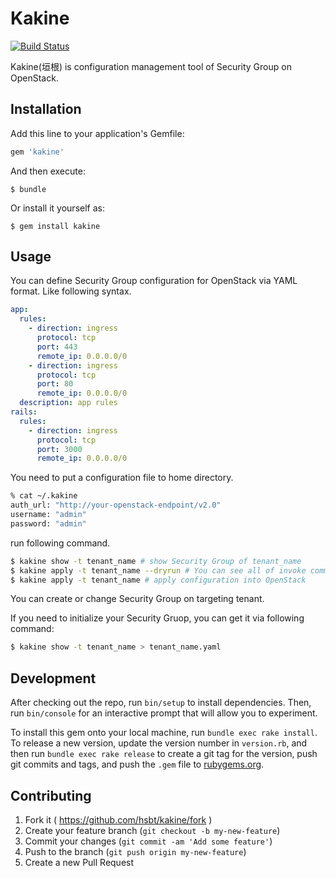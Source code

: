 # Kakine

[![Build Status](https://travis-ci.org/yaocloud/kakine.svg?branch=master)](https://travis-ci.org/yaocloud/kakine)

Kakine(垣根) is configuration management tool of Security Group on OpenStack.

## Installation

Add this line to your application's Gemfile:

```ruby
gem 'kakine'
```

And then execute:

    $ bundle

Or install it yourself as:

    $ gem install kakine

## Usage

You can define Security Group configuration for OpenStack via YAML format. Like following syntax.

```yaml
app:
  rules:
    - direction: ingress
      protocol: tcp
      port: 443
      remote_ip: 0.0.0.0/0
    - direction: ingress
      protocol: tcp
      port: 80
      remote_ip: 0.0.0.0/0
  description: app rules
rails:
  rules:
    - direction: ingress
      protocol: tcp
      port: 3000
      remote_ip: 0.0.0.0/0
```

You need to put a configuration file to home directory.

```sh
% cat ~/.kakine
auth_url: "http://your-openstack-endpoint/v2.0"
username: "admin"
password: "admin"
```

run following command.

```sh
$ kakine show -t tenant_name # show Security Group of tenant_name
$ kakine apply -t tenant_name --dryrun # You can see all of invoke commands(dryrun)
$ kakine apply -t tenant_name # apply configuration into OpenStack
```

You can create or change Security Group on targeting tenant.

If you need to initialize your Security Gruop, you can get it via following command:

```sh
$ kakine show -t tenant_name > tenant_name.yaml
```

## Development

After checking out the repo, run `bin/setup` to install dependencies. Then, run `bin/console` for an interactive prompt that will allow you to experiment.

To install this gem onto your local machine, run `bundle exec rake install`. To release a new version, update the version number in `version.rb`, and then run `bundle exec rake release` to create a git tag for the version, push git commits and tags, and push the `.gem` file to [rubygems.org](https://rubygems.org).

## Contributing

1. Fork it ( https://github.com/hsbt/kakine/fork )
2. Create your feature branch (`git checkout -b my-new-feature`)
3. Commit your changes (`git commit -am 'Add some feature'`)
4. Push to the branch (`git push origin my-new-feature`)
5. Create a new Pull Request
